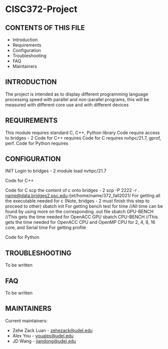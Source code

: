 # CISC372-Project

CONTENTS OF THIS FILE
---------------------

 * Introduction
 * Requirements
 * Configuration
 * Troubleshooting
 * FAQ
 * Maintainers

INTRODUCTION
------------

The project is intended as to display different programming language processing speed with parallel and non-parallel programs, this will be measured with different core use and with different devices

REQUIREMENTS
------------

This module requires standard C, C++, Python library
Code require access to bridges - 2
Code for C++ requires
Code for C requires nvhpc/21.7, gprof, perf.
Code for Python requires

CONFIGURATION
-------------

INIT
  Login to bridges - 2
  module load nvhpc/21.7

Code for C++

Code for C
  scp the content of c onto bridges - 2
    scp -P 2222 -r . name@data.bridges2.psc.edu:/jet/home/name/372_fall2021/
  For getting all the executable needed for c (Note, bridges - 2 must finish this step to proceed to other)
    sbatch init
  For getting bench test for time
    //All time can be found by using more on the corresponding .out file
    sbatch GPU-BENCH //This gets the time needed for OpenACC GPU
    sbatch CPU-BENCH //This gets the time needed for OpenACC CPU and OpenMP CPU for 2, 4, 8, 16 core, and Serial time
  For getting profile
    

Code for Python


TROUBLESHOOTING
---------------

To be written

FAQ
---

To be written

MAINTAINERS
-----------

Current maintainers:
 * Zehe Zack Luan - zehezack@udel.edu
 * Alex You - youalex@udel.edu
 * JD Wang - jiandong@udel.edu


